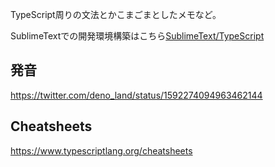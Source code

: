 TypeScript周りの文法とかこまごまとしたメモなど。

SublimeTextでの開発環境構築はこちら[SublimeText/TypeScript](../../Editor/SublimeText/TypeScript.md)

## 発音

https://twitter.com/deno_land/status/1592274094963462144

## Cheatsheets

https://www.typescriptlang.org/cheatsheets
